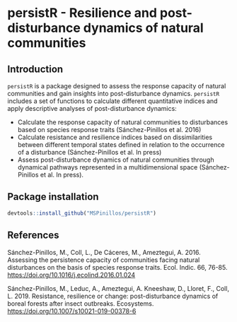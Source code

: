 # persistR - Resilience and post-disturbance dynamics of natural communities

## Introduction

`persistR` is a package designed to assess the response capacity of natural communities and gain insights into post-disturbance dynamics. `persistR` includes a set of functions to calculate different quantitative indices and apply descriptive analyses of post-disturbance dynamics:

* Calculate the response capacity of natural communities to disturbances based on species response traits (Sánchez-Pinillos et al. 2016)
* Calculate resistance and resilience indices based on dissimilarities between different temporal states defined in relation to the occurrence of a disturbance (Sánchez-Pinillos et al. In press)
* Assess post-disturbance dynamics of natural communities through dynamical pathways represented in a multidimensional space (Sánchez-Pinillos et al. In press).

## Package installation

```R
devtools::install_github("MSPinillos/persistR")
```

## References

Sánchez-Pinillos, M., Coll, L., De Cáceres, M., Ameztegui, A. 2016. Assessing the persistence capacity of communities facing natural disturbances on the basis of species response traits. Ecol. Indic. 66, 76-85. https://doi.org/10.1016/j.ecolind.2016.01.024

Sánchez-Pinillos, M., Leduc, A., Ameztegui, A. Kneeshaw, D., Lloret, F., Coll, L. 2019. Resistance, resilience or change: post-disturbance dynamics of boreal forests after insect outbreaks. Ecosystems. https://doi.org/10.1007/s10021-019-00378-6

